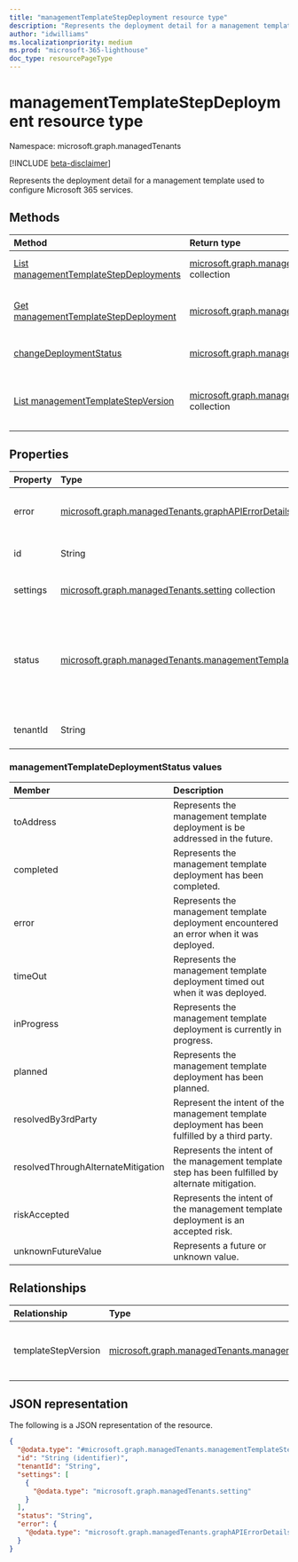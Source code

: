 ```yaml
---
title: "managementTemplateStepDeployment resource type"
description: "Represents the deployment detail for a management template used to configure Microsoft 365 services."
author: "idwilliams"
ms.localizationpriority: medium
ms.prod: "microsoft-365-lighthouse"
doc_type: resourcePageType
---
```


# managementTemplateStepDeployment resource type

Namespace: microsoft.graph.managedTenants

[!INCLUDE [beta-disclaimer](../../includes/beta-disclaimer.md)]

Represents the deployment detail for a management template used to configure Microsoft 365 services.

## Methods
|Method|Return type|Description|
|:---|:---|:---|
|[List managementTemplateStepDeployments](../api/managedtenants-managementtemplatestepdeployment-list.md)|[microsoft.graph.managedTenants.managementTemplateStepDeployment](../resources/managedtenants-managementtemplatestepdeployment.md) collection|Get a list of the [managementTemplateStepDeployment](../resources/managedtenants-managementtemplatestepdeployment.md) objects and their properties.|
|[Get managementTemplateStepDeployment](../api/managedtenants-managementtemplatestepdeployment-get.md)|[microsoft.graph.managedTenants.managementTemplateStepDeployment](../resources/managedtenants-managementtemplatestepdeployment.md)|Read the properties and relationships of a [managementTemplateStepDeployment](../resources/managedtenants-managementtemplatestepdeployment.md) object.|
|[changeDeploymentStatus](../api/managedtenants-managementtemplatestepdeployment-changedeploymentstatus.md)|[microsoft.graph.managedTenants.managementTemplateStepDeployment](../resources/managedtenants-managementtemplatestepdeployment.md)|Changes the status for the given management template step deployment.|
|[List managementTemplateStepVersion](../api/managedtenants-managementtemplatestepdeployment-list-templatestepversion.md)|[microsoft.graph.managedTenants.managementTemplateStepVersion](../resources/managedtenants-managementtemplatestepversion.md) collection|Get the managementTemplateStepVersion resources from the templateStepVersion navigation property.|

## Properties
|Property|Type|Description|
|:---|:---|:---|
|error|[microsoft.graph.managedTenants.graphAPIErrorDetails](../resources/managedtenants-graphapierrordetails.md)|The error details if one was encountered during deployment of the management step. Required. Read-only.|
|id|String|The unique identifier for the management template step deployment. Required. Read-only.|
|settings|[microsoft.graph.managedTenants.setting](../resources/managedtenants-setting.md) collection|The collection of settings used by the management step deployment. Optional. Read-only.|
|status|[microsoft.graph.managedTenants.managementTemplateDeploymentStatus](#managementtemplatedeploymentstatus-values)|The status for the management template step deployment..The possible values are: `toAddress`, `completed`, `error`, `timeOut`, `inProgress`, `planned`, `resolvedBy3rdParty`, `resolvedThroughAlternateMitigation`, `riskAccepted`, `unknownFutureValue`. Required.|
|tenantId|String|The Azure Active Directory tenant identifier for the [managed tenant](../resources/managedtenants-tenant.md). Required. Read-only.|

### managementTemplateDeploymentStatus values

|Member|Description|
|:---|:---|
|toAddress|Represents the management template deployment is be addressed in the future.|
|completed|Represents the management template deployment has been completed.|
|error|Represents the management template deployment encountered an error when it was deployed.|
|timeOut|Represents the management template deployment timed out when it was deployed.|
|inProgress|Represents the management template deployment is currently in progress.|
|planned|Represents the management template deployment has been planned.|
|resolvedBy3rdParty|Represent the intent of the management template deployment has been fulfilled by a third party.|
|resolvedThroughAlternateMitigation|Represents the intent of the management template step has been fulfilled by alternate mitigation.|
|riskAccepted|Represents the intent of the management template deployment is an accepted risk.|
|unknownFutureValue|Represents a future or unknown value.|

## Relationships
|Relationship|Type|Description|
|:---|:---|:---|
|templateStepVersion|[microsoft.graph.managedTenants.managementTemplateStepVersion](../resources/managedtenants-managementtemplatestepversion.md)|The version for the management template step.|

## JSON representation
The following is a JSON representation of the resource.
<!-- {
  "blockType": "resource",
  "keyProperty": "id",
  "@odata.type": "microsoft.graph.managedTenants.managementTemplateStepDeployment",
  "baseType": "microsoft.graph.entity",
  "openType": false
}
-->
``` json
{
  "@odata.type": "#microsoft.graph.managedTenants.managementTemplateStepDeployment",
  "id": "String (identifier)",
  "tenantId": "String",
  "settings": [
    {
      "@odata.type": "microsoft.graph.managedTenants.setting"
    }
  ],
  "status": "String",
  "error": {
    "@odata.type": "microsoft.graph.managedTenants.graphAPIErrorDetails"
  }
}
```
